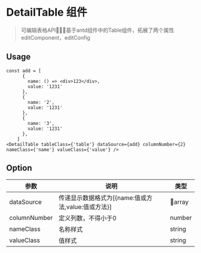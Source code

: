 # DetailTable 组件

> 可编辑表格API基于antd组件中的Table组件，拓展了两个属性editComponent，editConfig
## Usage
```
const add = [
      {
        name: () => <div>123</div>,
        value: '1231'
      },
      {
        name: '2',
        value: '1231'
      },
      {
        name: '3',
        value: '1231'
      },
    ]
<DetailTable tableClass={'table'} dataSource={add} columnNumber={2} nameClass={'name'} valueClass={'value'} />

```
## Option
| 参数 | 说明 | 类型 |
| - | - | - |
|dataSource|传递显示数据格式为[{name:值或方法,value:值或方法}]|array|
|columnNumber|定义列数，不得小于0|number|
|nameClass|名称样式|string|
|valueClass|值样式|string|
